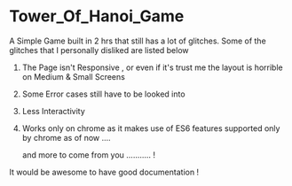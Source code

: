 # Tower_Of_Hanoi_Game

A Simple Game built in 2 hrs that still has a lot of glitches. 
Some of the glitches that I personally disliked are listed below


1) The Page isn't Responsive , or even if it's trust me the layout is horrible on Medium & Small Screens 
2) Some Error cases still have to be looked into
3) Less Interactivity 
4) Works only on chrome as it makes use of ES6 features supported only by chrome as of now ....

   and more to come from you ........... !
   
 It would be awesome to have good documentation !
